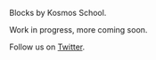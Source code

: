 Blocks by Kosmos School.

Work in progress, more coming soon.

Follow us on [Twitter](https://twitter.com/kosmosschool).